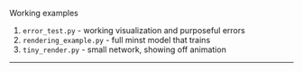 Working examples 
1. `error_test.py` - working visualization and purposeful errors 
2. `rendering_example.py` - full minst model that trains 
3. `tiny_render.py` - small network, showing off animation 

---


